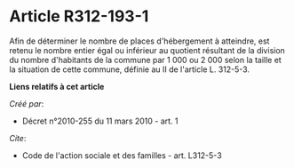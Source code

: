 # Article R312-193-1

Afin de déterminer le nombre de places d'hébergement à atteindre, est retenu le nombre entier égal ou inférieur au quotient
résultant de la division du nombre d'habitants de la commune par 1 000 ou 2 000 selon la taille et la situation de cette
commune, définie au II de l'article L. 312-5-3.

**Liens relatifs à cet article**

_Créé par_:

  - Décret n°2010-255 du 11 mars 2010 - art. 1

_Cite_:

  - Code de l'action sociale et des familles - art. L312-5-3
